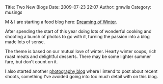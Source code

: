 Title: Two New Blogs
Date: 2009-07-23 22:07
Author: gmwils
Category: musings

M & I are starting a food blog here: [Dreaming of Winter][].

After spending the start of this year doing lots of wonderful cooking
and shooting a bunch of photos to go with it, turning the passion into a
blog made lots of sense.

The theme is based on our mutual love of winter. Hearty winter soups,
rich roast meats and delightful desserts. There may be some lighter
summer fare, but don't count on it.

I also started another [photography blog][] where I intend to post about
recent shoots, something I've avoided going into too much detail with on
this blog.

  [Dreaming of Winter]: http://dreamingofwinter.blogspot.com/
  [photography blog]: http://gmwils.blogspot.com/
